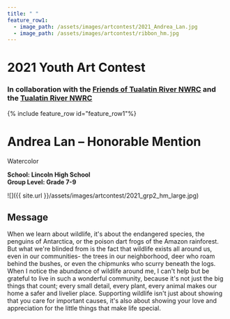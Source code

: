 ```yaml
---
title: " "
feature_row1:
  - image_path: /assets/images/artcontest/2021_Andrea_Lan.jpg
  - image_path: /assets/images/artcontest/ribbon_hm.jpg
---
```


# 2021 Youth Art Contest

### In collaboration with the [Friends of Tualatin River NWRC](https://fotr.wildapricot.org/) and the [Tualatin River NWRC](https://www.fws.gov/refuge/Tualatin_River/)

{% include feature_row id="feature_row1"%}

# Andrea Lan – Honorable Mention  
Watercolor  

**School: Lincoln High School**  
**Group Level: Grade 7-9**  

![]({{ site.url }}/assets/images/artcontest/2021_grp2_hm_large.jpg)

## Message

When we learn about wildlife, it's about the endangered species, the penguins of Antarctica, or the poison dart frogs of the Amazon rainforest. But what we're blinded from is the fact that wildlife exists all around us, even in our communities- the trees in our neighborhood, deer who roam behind the bushes, or even the chipmunks who scurry beneath the logs. When I notice the abundance of wildlife around me, I can't help but be grateful to live in such a wonderful community, because it's not just the big things that count; every small detail, every plant, every animal makes our home a safer and livelier place. Supporting wildlife isn't just about showing that you care for important causes, it's also about showing your love and appreciation for the little things that make life special.
